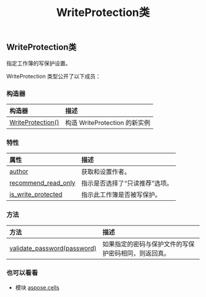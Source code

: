 ﻿---
title: WriteProtection类
second_title: Aspose.Cells for Python via .NET API 参考文献
description:
type: docs
weight: 1640
url: /zh/python-net/aspose.cells/writeprotection/
is_root: false
---
## WriteProtection类
指定工作簿的写保护设置。



WriteProtection 类型公开了以下成员：

### 构造器
|构造器|描述|
| :- | :- |
| [WriteProtection()](/cells/zh/python-net/aspose.cells/writeprotection/__init__/#) |构造 WriteProtection 的新实例|


### 特性
|属性|描述|
| :- | :- |
| [author](/cells/zh/python-net/aspose.cells/writeprotection/author) |获取和设置作者。|
| [recommend_read_only](/cells/zh/python-net/aspose.cells/writeprotection/recommend_read_only) |指示是否选择了“只读推荐”选项。|
| [is_write_protected](/cells/zh/python-net/aspose.cells/writeprotection/is_write_protected) |指示此工作簿是否被写保护。|


### 方法
|方法|描述|
| :- | :- |
| [validate_password(password)](/cells/zh/python-net/aspose.cells/writeprotection/validate_password/#str) |如果指定的密码与保护文件的写保护密码相同，则返回真。|



### 也可以看看
* 模块 [aspose.cells](..)
